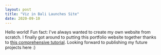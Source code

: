 ```yaml
---
layout: post
title: "Viz in Bali Launches Site"
date: 2020-09-10
---
```


Hello world! Fun fact: I've always wanted to create my own website from scratch. I finally got around to putting this portfolio website together thanks to <a href="http://jmcglone.com/guides/github-pages/">this comprehensive tutorial</a>. Looking forward to publishing my future projects here :)